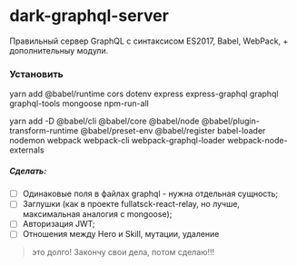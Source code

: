 # dark-graphql-server
Правильный сервер GraphQL с синтаксисом ES2017, Babel, WebPack, + дополнительныу модули. 

### Установить

yarn add @babel/runtime cors dotenv express express-graphql graphql graphql-tools mongoose npm-run-all

yarn add -D @babel/cli @babel/core @babel/node @babel/plugin-transform-runtime @babel/preset-env @babel/register babel-loader nodemon webpack webpack-cli webpack-graphql-loader webpack-node-externals

##### Сделать:

- [ ] Одинаковые поля в файлах graphql - нужна отдельная сущность;
- [ ] Заглушки (как в проекте fullatsck-react-relay, но лучше, максимальная аналогия с mongoose);
- [ ] Авторизация JWT;
- [ ] Отношения между Hero и Skill, мутации, удаление

> это долго! Закончу свои дела, потом сделаю!!!